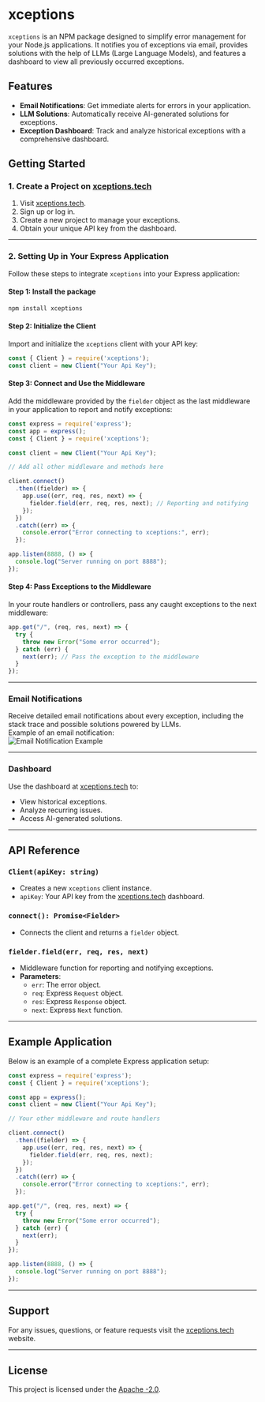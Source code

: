 # xceptions

`xceptions` is an NPM package designed to simplify error management for your Node.js applications. It notifies you of exceptions via email, provides solutions with the help of LLMs (Large Language Models), and features a dashboard to view all previously occurred exceptions.

## Features
- **Email Notifications**: Get immediate alerts for errors in your application.
- **LLM Solutions**: Automatically receive AI-generated solutions for exceptions.
- **Exception Dashboard**: Track and analyze historical exceptions with a comprehensive dashboard.


## Getting Started

### 1. Create a Project on [xceptions.tech](https://xceptions.tech)
1. Visit [xceptions.tech](https://xceptions.tech).
2. Sign up or log in.
3. Create a new project to manage your exceptions.
4. Obtain your unique API key from the dashboard.

---

### 2. Setting Up in Your Express Application
Follow these steps to integrate `xceptions` into your Express application:

#### Step 1: Install the package
```bash
npm install xceptions
```

#### Step 2: Initialize the Client
Import and initialize the `xceptions` client with your API key:

```javascript
const { Client } = require('xceptions');
const client = new Client("Your Api Key");
```

#### Step 3: Connect and Use the Middleware
Add the middleware provided by the `fielder` object as the last middleware in your application to report and notify exceptions:

```javascript
const express = require('express');
const app = express();
const { Client } = require('xceptions');

const client = new Client("Your Api Key");

// Add all other middleware and methods here

client.connect()
  .then((fielder) => {
    app.use((err, req, res, next) => {
      fielder.field(err, req, res, next); // Reporting and notifying
    });
  })
  .catch((err) => {
    console.error("Error connecting to xceptions:", err);
  });

app.listen(8888, () => {
  console.log("Server running on port 8888");
});
```

#### Step 4: Pass Exceptions to the Middleware
In your route handlers or controllers, pass any caught exceptions to the next middleware:

```javascript
app.get("/", (req, res, next) => {
  try {
    throw new Error("Some error occurred");
  } catch (err) {
    next(err); // Pass the exception to the middleware
  }
});
```

---

### Email Notifications
Receive detailed email notifications about every exception, including the stack trace and possible solutions powered by LLMs.  
Example of an email notification:  
![Email Notification Example](https://link.to/example-email-image)

---

### Dashboard
Use the dashboard at [xceptions.tech](https://xceptions.tech) to:
- View historical exceptions.
- Analyze recurring issues.
- Access AI-generated solutions.

---

## API Reference

### `Client(apiKey: string)`
- Creates a new `xceptions` client instance.
- `apiKey`: Your API key from the [xceptions.tech](https://xceptions.tech) dashboard.

### `connect(): Promise<Fielder>`
- Connects the client and returns a `fielder` object.

### `fielder.field(err, req, res, next)`
- Middleware function for reporting and notifying exceptions.
- **Parameters**:
  - `err`: The error object.
  - `req`: Express `Request` object.
  - `res`: Express `Response` object.
  - `next`: Express `Next` function.

---

## Example Application
Below is an example of a complete Express application setup:

```javascript
const express = require('express');
const { Client } = require('xceptions');

const app = express();
const client = new Client("Your Api Key");

// Your other middleware and route handlers

client.connect()
  .then((fielder) => {
    app.use((err, req, res, next) => {
      fielder.field(err, req, res, next);
    });
  })
  .catch((err) => {
    console.error("Error connecting to xceptions:", err);
  });

app.get("/", (req, res, next) => {
  try {
    throw new Error("Some error occurred");
  } catch (err) {
    next(err);
  }
});

app.listen(8888, () => {
  console.log("Server running on port 8888");
});
```

---

## Support
For any issues, questions, or feature requests visit the [xceptions.tech](https://xceptions.tech) website.

---

## License
This project is licensed under the [Apache -2.0](LICENSE).